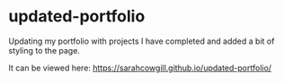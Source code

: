 # updated-portfolio
Updating my portfolio with projects I have completed and added a bit of styling to the page. 

It can be viewed here: https://sarahcowgill.github.io/updated-portfolio/
